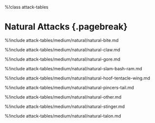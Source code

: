 %!class attack-tables

# Natural Attacks {.pagebreak}

%!include attack-tables/medium/natural/natural-bite.md

%!include attack-tables/medium/natural/natural-claw.md

%!include attack-tables/medium/natural/natural-gore.md

%!include attack-tables/medium/natural/natural-slam-bash-ram.md

%!include attack-tables/medium/natural/natural-hoof-tentacle-wing.md

%!include attack-tables/medium/natural/natural-pincers-tail.md

%!include attack-tables/medium/natural/natural-other.md

%!include attack-tables/medium/natural/natural-stinger.md

%!include attack-tables/medium/natural/natural-talon.md
